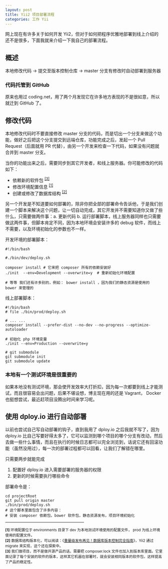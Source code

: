 ```yaml
---
layout: post
title: Yii2 项目部署流程
categories: 工作 Yii
---
```


网上现在有许多关于如何开发 Yii2，但对于如何把程序优雅地部署到线上介绍的还不是很多，下面我就来介绍一下我自己的部署流程。

## 概述

本地修改代码 -> 提交至版本控制仓库 -> master 分支有修改时自动部署到服务器

### 代码托管到 GitHub

原来也用过 coding.net，用了两个月发现它在许多地方表现的不是很如意，所以就迁到 GitHub 了。

## 修改代码

本地修改代码时不要直接修改 master 分支的代码，而是切出一个分支来做这个功能，做好之后把这个分支提交到远端仓库，功能完成之后，发起一个 Pull Request（后面就用 PR 代替），由另一个开发来检查一下代码，如果没有问题就合并到 master 分支。

当你的功能出来之后，需要同步到其它开发者，和线上服务器。你可能修改的代码如下：

* 依赖新的软件包 <sup><a href="#info3">[3]</a></sup>
* 修改环境配置信息 <sup><a href="#info1">[1]</a></sup>
* 创建或修改了数据库结构 <sup><a href="#info2">[2]</a></sup>

另一个开发是不知道要如何部署的，除非你把全部的部署命令告诉他，于是我们创建一个脚本来解决这个问题，让一切自动完成，其它开发并不需要知道你又做了些什么，只需要做两件事：a. 更新代码 b. 运行部署脚本，线上服务器同样也只需要做这两件事，但脚本肯定不同，因为本地环境会安装许多的 debug 软件，而线上不需要，以及环境初始化的参数也不一样。

开发环境的部署脚本：

```shell
#!/bin/bash

#./bin/dev/deploy.sh

composer install # 它来把 composer 所有的依赖安装好
./init  --env=Development --overwrite=y  # 重新初始化环境配置

# 等等 我们还有许多别的，例如： bower install ，因为我们的静态资源是使用的 bower 来管理的 
```

线上部署脚本：

```shell
#!/bin/bash
# file ./bin/prod/deploy.sh

# ... ...  
composer install --prefer-dist --no-dev --no-progress --optimize-autoloader

# 初始化 php 环境变量
./init --env=Production --overwrite=y

# git submodule
git submodule init
git submodule update
```

### 本地有一个测试环境是很重要的

如果本地没有测试环境，那会使开发效率大打折扣，因为每一次都要到线上才能测试，而且很容易会出问题，后果不堪设想，博主现在用的还是 Vagrant， Docker 也挺想尝试，最近赶项目没腾出时间来学习呢。

## 使用 dploy.io 进行自动部署

以前也尝试自己写自动部署的钩子，直到我用了 dploy.io 之后我就不写了，因为 dploy.io 比自己写要好得太多了，它可以监测到哪个项目的哪个分支有改动，然后去做一些什么事情，而且在执行的时候日志都可以完全浏览到，话说它还有回滚功能（虽然没用过），每一次的部署过程都可以回看，让我们了解错在哪里。

只需要两步就能完成

1. 配置好 dploy.io 进入需要部署的服务器的权限
2. 更新的时候需要执行哪些命令

部署命令是：

```shell
cd projectRoot
git pull origin master
./bin/prod/deploy.sh   
# 这个脚本里面包含了许多内容：
# 安装 composer 依赖包，bower 软件包，静态资源发布，项目环境初始化
```

<div style="width: 50%;"> <hr style="width: 100%;"/> </div>

<small id="info1">
  <b>[1]</b> 环境配置位于 environments 目录下 dev 为本地测试环境使用的配置文件， prod 为线上环境使用的配置文件。 
</small>
<br />
<small id="info2">
  <b>[2]</b> 数据库结构版本化，可以阅读：《<a href="http://mp.weixin.qq.com/s?__biz=MjM5MDE0Mjc4MA==&mid=203586893&idx=1&sn=f560a00d3534b1ff77e0d5bc1a30450c&scene=1&key=8ea74966bf01cfb6f31796313044ea7aaef080b27fe0f7f9bcbc28332bca14b473212e9c2cd49cbf581de2528672f09f&ascene=0&uin=MjU0ODIzNzQyMQ%3D%3D&devicetype=iMac+MacBookAir6%2C2+OSX+OSX+10.10.2+build(14C1510)&version=11020012&pass_ticket=lomp%2BysXB6ciWAGA1qBJ7T1kdm7fnHUqeK1FMcRwNX%2BQdQs%2BM9me%2FNqSd1gAJ3kh">重量级发布再见！数据库版本控制完全指南</a>》，Yii2 通过 migrate 来实现，这个还在探索中。
</small>
<br />
<small id="info3">
  <b>[3]</b> 我们做项目，而不是做开源产品的话，需要把 composer.lock 文件也加入到版本库里面。它里面记录了每个安装的软件的版本，这样其它机器在部署时，就会安装相同版本的软件包，这样提高了产品的稳定性。</small>
